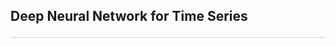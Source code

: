 <style>hr{opacity: 20%; height: 1px!important; margin-bottom:0px!important</style>


## Deep Neural Network for Time Series <hr>